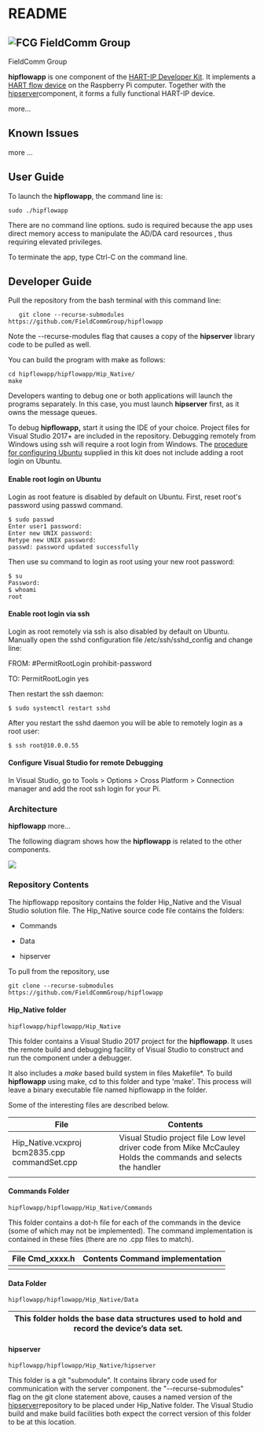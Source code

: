 # README

## ![FCG](https://avatars0.githubusercontent.com/u/26013747?s=50&v=4) FieldComm Group

FieldComm Group

**hipflowapp** is one component of the [HART-IP Developer
Kit](https://github.com/FieldCommGroup/HART-IP-Developer-Kit/blob/master/doc/HART-IP%20FlowDevice%20Spec.md).
It implements a [HART flow
device](https://github.com/FieldCommGroup/HART-IP-Developer-Kit/blob/master/doc/HART-IP%20FlowDevice%20Spec.md)
on the Raspberry Pi computer. Together with the
[hipserver](https://github.com/FieldCommGroup/hipserver)component, it forms a
fully functional HART-IP device.

more...

Known Issues
------------

more ...

User Guide
----------

To launch the **hipflowapp**, the command line is:

~~~~~~~~~~~~~~~~~~~~~~~~~~~~~~~~~~~~~~~~~~~~~~~~~~~~~~~~~~~~~~~~~~~~~~~~~~~~~~~~
sudo ./hipflowapp
~~~~~~~~~~~~~~~~~~~~~~~~~~~~~~~~~~~~~~~~~~~~~~~~~~~~~~~~~~~~~~~~~~~~~~~~~~~~~~~~

There are no command line options. sudo is required because the app uses direct
memory access to manipulate the AD/DA card resources , thus requiring elevated
privileges.

To terminate the app, type Ctrl-C on the command line.

Developer Guide
---------------

Pull the repository from the bash terminal with this command line:

~~~~~~~~~~~~~~~~~~~~~~~~~~~~~~~~~~~~~~~~~~~~~~~~~~~~~~~~~~~~~~~~~~~~~~~~~~~~~~~~
   git clone --recurse-submodules https://github.com/FieldCommGroup/hipflowapp
~~~~~~~~~~~~~~~~~~~~~~~~~~~~~~~~~~~~~~~~~~~~~~~~~~~~~~~~~~~~~~~~~~~~~~~~~~~~~~~~

Note the --recurse-modules flag that causes a copy of the **hipserver** library
code to be pulled as well.

You can build the program with make as follows:

~~~~~~~~~~~~~~~~~~~~~~~~~~~~~~~~~~~~~~~~~~~~~~~~~~~~~~~~~~~~~~~~~~~~~~~~~~~~~~~~
cd hipflowapp/hipflowapp/Hip_Native/
make
~~~~~~~~~~~~~~~~~~~~~~~~~~~~~~~~~~~~~~~~~~~~~~~~~~~~~~~~~~~~~~~~~~~~~~~~~~~~~~~~

Developers wanting to debug one or both applications will launch the programs
separately. In this case, you must launch **hipserver** first, as it owns the
message queues.

To debug **hipflowapp,** start it using the IDE of your choice. Project files
for Visual Studio 2017+ are included in the repository. Debugging remotely from
Windows using ssh will require a root login from Windows. The [procedure for
configuring
Ubuntu](https://github.com/FieldCommGroup/HART-IP-Developer-Kit/blob/master/doc/Install%20OS.md)
supplied in this kit does not include adding a root login on Ubuntu.

#### Enable root login on Ubuntu

Login as root feature is disabled by default on Ubuntu. First, reset root's
password using passwd command.

~~~~~~~~~~~~~~~~~~~~~~~~~~~~~~~~~~~~~~~~~~~~~~~~~~~~~~~~~~~~~~~~~~~~~~~~~~~~~~~~
$ sudo passwd
Enter user1 password:
Enter new UNIX password:
Retype new UNIX password:
passwd: password updated successfully
~~~~~~~~~~~~~~~~~~~~~~~~~~~~~~~~~~~~~~~~~~~~~~~~~~~~~~~~~~~~~~~~~~~~~~~~~~~~~~~~

Then use su command to login as root using your new root password:

~~~~~~~~~~~~~~~~~~~~~~~~~~~~~~~~~~~~~~~~~~~~~~~~~~~~~~~~~~~~~~~~~~~~~~~~~~~~~~~~
$ su
Password:
$ whoami
root
~~~~~~~~~~~~~~~~~~~~~~~~~~~~~~~~~~~~~~~~~~~~~~~~~~~~~~~~~~~~~~~~~~~~~~~~~~~~~~~~

#### Enable root login via ssh

Login as root remotely via ssh is also disabled by default on Ubuntu. Manually
open the sshd configuration file /etc/ssh/sshd_config and change line:

FROM: \#PermitRootLogin prohibit-password

TO: PermitRootLogin yes

Then restart the ssh daemon:

~~~~~~~~~~~~~~~~~~~~~~~~~~~~~~~~~~~~~~~~~~~~~~~~~~~~~~~~~~~~~~~~~~~~~~~~~~~~~~~~
$ sudo systemctl restart sshd
~~~~~~~~~~~~~~~~~~~~~~~~~~~~~~~~~~~~~~~~~~~~~~~~~~~~~~~~~~~~~~~~~~~~~~~~~~~~~~~~

After you restart the sshd daemon you will be able to remotely login as a root
user:

~~~~~~~~~~~~~~~~~~~~~~~~~~~~~~~~~~~~~~~~~~~~~~~~~~~~~~~~~~~~~~~~~~~~~~~~~~~~~~~~
$ ssh root@10.0.0.55
~~~~~~~~~~~~~~~~~~~~~~~~~~~~~~~~~~~~~~~~~~~~~~~~~~~~~~~~~~~~~~~~~~~~~~~~~~~~~~~~

#### Configure Visual Studio for remote Debugging

In Visual Studio, go to Tools \> Options \> Cross Platform \> Connection manager
and add the root ssh login for your Pi.

### Architecture

**hipflowapp** more...

The following diagram shows how the **hipflowapp** is related to the other
components.

![](media/05b9fc6b8559a0536b9e8e1531e07c84.png)

### Repository Contents

The hipflowapp repository contains the folder Hip_Native and the Visual Studio
solution file. The Hip_Native source code file contains the folders:

-   Commands

-   Data

-   hipserver

To pull from the repository, use

~~~~~~~~~~~~~~~~~~~~~~~~~~~~~~~~~~~~~~~~~~~~~~~~~~~~~~~~~~~~~~~~~~~~~~~~~~~~~~~~
git clone --recurse-submodules https://github.com/FieldCommGroup/hipflowapp
~~~~~~~~~~~~~~~~~~~~~~~~~~~~~~~~~~~~~~~~~~~~~~~~~~~~~~~~~~~~~~~~~~~~~~~~~~~~~~~~

#### Hip_Native folder

~~~~~~~~~~~~~~~~~~~~~~~~~~~~~~~~~~~~~~~~~~~~~~~~~~~~~~~~~~~~~~~~~~~~~~~~~~~~~~~~
hipflowapp/hipflowapp/Hip_Native
~~~~~~~~~~~~~~~~~~~~~~~~~~~~~~~~~~~~~~~~~~~~~~~~~~~~~~~~~~~~~~~~~~~~~~~~~~~~~~~~

This folder contains a Visual Studio 2017 project for the **hipflowapp**. It
uses the remote build and debugging facility of Visual Studio to construct and
run the component under a debugger.

It also includes a *make* based build system in files Makefile\*. To build
**hipflowapp** using make, cd to this folder and type 'make'. This process will
leave a binary executable file named hipflowapp in the folder.

Some of the interesting files are described below.

| File                                          | Contents                                                                                                       |
|-----------------------------------------------|----------------------------------------------------------------------------------------------------------------|
| Hip_Native.vcxproj bcm2835.cpp commandSet.cpp | Visual Studio project file Low level driver code from Mike McCauley Holds the commands and selects the handler |
|                                               |                                                                                                                |

#### Commands Folder

~~~~~~~~~~~~~~~~~~~~~~~~~~~~~~~~~~~~~~~~~~~~~~~~~~~~~~~~~~~~~~~~~~~~~~~~~~~~~~~~
hipflowapp/hipflowapp/Hip_Native/Commands
~~~~~~~~~~~~~~~~~~~~~~~~~~~~~~~~~~~~~~~~~~~~~~~~~~~~~~~~~~~~~~~~~~~~~~~~~~~~~~~~

This folder contains a dot-h file for each of the commands in the device (some
of which may not be implemented). The command implementation is contained in
these files (there are no .cpp files to match).

| File Cmd_xxxx.h | Contents Command implementation |
|-----------------|---------------------------------|
|                 |                                 |

#### Data Folder

~~~~~~~~~~~~~~~~~~~~~~~~~~~~~~~~~~~~~~~~~~~~~~~~~~~~~~~~~~~~~~~~~~~~~~~~~~~~~~~~
hipflowapp/hipflowapp/Hip_Native/Data
~~~~~~~~~~~~~~~~~~~~~~~~~~~~~~~~~~~~~~~~~~~~~~~~~~~~~~~~~~~~~~~~~~~~~~~~~~~~~~~~

| This folder holds the base data structures used to hold and record the device’s data set. |   |
|-------------------------------------------------------------------------------------------|---|


#### hipserver

~~~~~~~~~~~~~~~~~~~~~~~~~~~~~~~~~~~~~~~~~~~~~~~~~~~~~~~~~~~~~~~~~~~~~~~~~~~~~~~~
hipflowapp/hipflowapp/Hip_Native/hipserver
~~~~~~~~~~~~~~~~~~~~~~~~~~~~~~~~~~~~~~~~~~~~~~~~~~~~~~~~~~~~~~~~~~~~~~~~~~~~~~~~

This folder is a git "submodule". It contains library code used for
communication with the server component. the "--recurse-submodules" flag on the
git clone statement above, causes a named version of the
[hipserver](https://github.com/FieldCommGroup/hipserver)repository to be placed
under Hip_Native folder. The Visual Studio build and make build facilities both
expect the correct version of this folder to be at this location.
